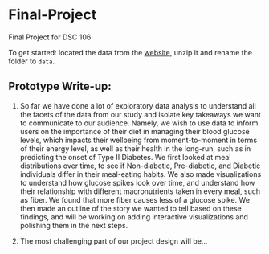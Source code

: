 # Final-Project
Final Project for DSC 106

To get started:
located the data from the [website](https://physionet.org/content/cgmacros/1.0.0/), unzip it and rename the folder to `data`.

## Prototype Write-up:
1. So far we have done a lot of exploratory data analysis to understand all the facets of the data from our study and isolate key takeaways we want to communicate to our audience.
Namely, we wish to use data to inform users on the importance of their diet in managing their blood glucose levels, which impacts their wellbeing from moment-to-moment in terms of their energy level, as well as their health in the long-run, such as in predicting the onset of Type II Diabetes.
We first looked at meal distributions over time, to see if Non-diabetic, Pre-diabetic, and Diabetic individuals differ in their meal-eating habits.
We also made visualizations to understand how glucose spikes look over time, and understand how their relationship with different macronutrients taken in every meal, such as fiber. We found that more fiber causes less of a glucose spike.
We then made an outline of the story we wanted to tell based on these findings, and will be working on adding interactive visualizations and polishing them in the next steps.

2. The most challenging part of our project design will be...